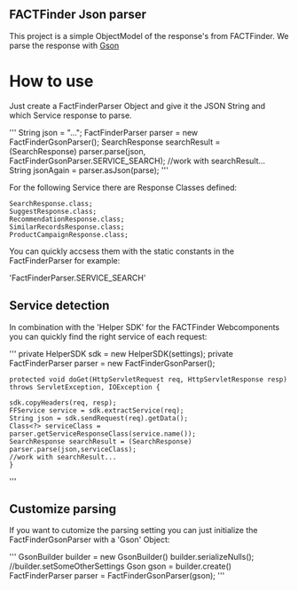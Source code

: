 ## FACTFinder Json parser

This project is a simple ObjectModel of the response's from FACTFinder. We parse the response with [Gson](https://github.com/google/gson)

# How to use
Just create a FactFinderParser Object and give it the JSON String and which Service response to parse.  

'''
	String json = "...";
	FactFinderParser parser = new FactFinderGsonParser();
	SearchResponse searchResult = (SearchResponse) parser.parse(json, FactFinderGsonParser.SERVICE_SEARCH);
	//work with searchResult...
	String jsonAgain =	parser.asJson(parse);
'''

For the following Service there are Response Classes defined:

 	SearchResponse.class;
	SuggestResponse.class;
	RecommendationResponse.class;
	SimilarRecordsResponse.class;
	ProductCampaignResponse.class;
	
You can quickly accsess them with the static constants in the FactFinderParser for example:

'FactFinderParser.SERVICE_SEARCH'

## Service detection
 In combination with the 'Helper SDK' for the FACTFinder Webcomponents you can quickly find the right service of each request:
 
 '''
	private HelperSDK				sdk = new HelperSDK(settings);
    private FactFinderParser 		parser = new FactFinderGsonParser();
  
  	protected void doGet(HttpServletRequest req, HttpServletResponse resp) throws ServletException, IOException {
  	
  	sdk.copyHeaders(req, resp);
  	FFService service = sdk.extractService(req);
  	String json = sdk.sendRequest(req).getData();
  	Class<?> serviceClass = parser.getServiceResponseClass(service.name());
  	SearchResponse searchResult = (SearchResponse) parser.parse(json,serviceClass);
  	//work with searchResult...
  	}
  	
'''

## Customize parsing
If you want to cutomize the parsing setting you can just initialize the  FactFinderGsonParser with a 'Gson' Object:

'''
	GsonBuilder builder = new GsonBuilder()
	builder.serializeNulls();
	//builder.setSomeOtherSettings
	Gson gson = builder.create()
	FactFinderParser parser = FactFinderGsonParser(gson);
'''

